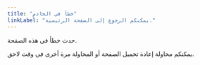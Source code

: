 ```yaml
---
title: "خطأ في الخادم"
linkLabel: "يمكنكم الرجوع إلى الصفحة الرئيسية."
---
```


حدث خطأ في هذه الصفحة.

يمكنكم محاولة إعادة تحميل الصفحة أو المحاولة مرة أخرى في وقت لاحق.
